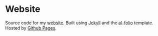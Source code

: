 # Website
<!-- ALL-CONTRIBUTORS-BADGE:START - Do not remove or modify this section -->
[maintainers]: https://img.shields.io/badge/maintainers-4-success.svg 'Number of maintainers'
<!-- ALL-CONTRIBUTORS-BADGE:END -->


Source code for my [website](https://data-sandbox.github.io/). Built using [Jekyll](https://jekyllrb.com/) and the [al-folio](https://github.com/alshedivat/al-folio) template. Hosted by [Github Pages](https://pages.github.com/).
